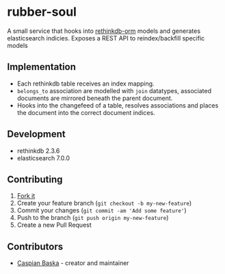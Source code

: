 # rubber-soul

A small service that hooks into [rethinkdb-orm](https://github.com/spider-gazelle/rethinkdb-orm) models and generates elasticsearch indicies.
Exposes a REST API to reindex/backfill specific models

## Implementation

- Each rethinkdb table receives an index mapping.
- `belongs_to` association are modelled with `join` datatypes, associated documents are mirrored beneath the parent document.
- Hooks into the changefeed of a table, resolves associations and places the document into the correct document indices.

## Development

- rethinkdb 2.3.6
- elasticsearch 7.0.0

## Contributing

1. [Fork it](https://github.com/aca-labs/rubber-soul/fork)
2. Create your feature branch (`git checkout -b my-new-feature`)
3. Commit your changes (`git commit -am 'Add some feature'`)
4. Push to the branch (`git push origin my-new-feature`)
5. Create a new Pull Request

## Contributors

- [Caspian Baska](https://github.com/caspiano) - creator and maintainer
